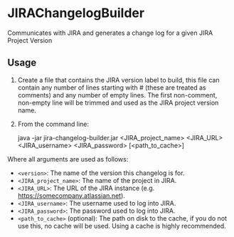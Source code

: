 JIRAChangelogBuilder
====================

Communicates with JIRA and generates a change log for a given JIRA Project Version

Usage
-----

1) Create a file that contains the JIRA version label to build, this file can contain any number of lines starting with # (these are treated as comments) and any number of empty lines. The first non-comment, non-empty line will be trimmed and used as the JIRA project version name.

2) From the command line:

    java -jar jira-changelog-builder.jar <version> <JIRA_project_name> <JIRA_URL>
            <JIRA_username> <JIRA_password> [<path_to_cache>]
  
Where all arguments are used as follows:
  
  *  `<version>`: The name of the version this changelog is for.
  *  `<JIRA_project_name>`: The name of the project in JIRA.
  *  `<JIRA_URL>`: The URL of the JIRA instance (e.g. https://somecompany.atlassian.net).
  *  `<JIRA_username>`: The username used to log into JIRA.
  *  `<JIRA_password>`: The password used to log into JIRA.
  *  `<path_to_cache>` (optional): The path on disk to the cache, if you do not use this, no cache will be used. Using a cache is highly recommended.